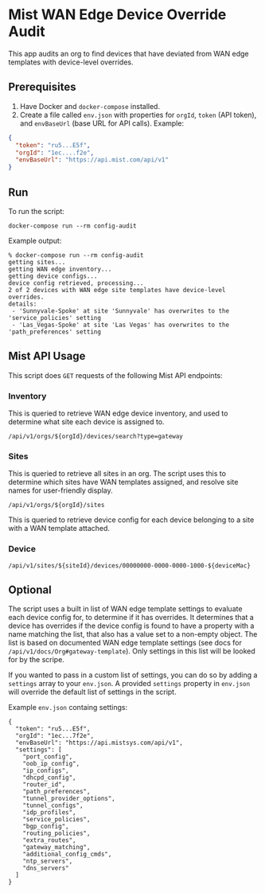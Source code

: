 # Mist WAN Edge Device Override Audit

This app audits an org to find devices that have deviated from WAN edge templates with device-level overrides.

## Prerequisites

1. Have Docker and `docker-compose` installed.
2. Create a file called `env.json` with properties for `orgId`, `token` (API token), and `envBaseUrl` (base URL for API calls). Example:

```json
{
  "token": "ru5...E5f",
  "orgId": "1ec....f2e",
  "envBaseUrl": "https://api.mist.com/api/v1"
}
```

## Run

To run the script:
```
docker-compose run --rm config-audit
```

Example output:
```
% docker-compose run --rm config-audit
getting sites...
getting WAN edge inventory...
getting device configs...
device config retrieved, processing...
2 of 2 devices with WAN edge site templates have device-level overrides.
details:
 - 'Sunnyvale-Spoke' at site 'Sunnyvale' has overwrites to the 'service_policies' setting
 - 'Las_Vegas-Spoke' at site 'Las Vegas' has overwrites to the 'path_preferences' setting
```

## Mist API Usage

This script does `GET` requests of the following Mist API endpoints:

### Inventory
This is queried to retrieve WAN edge device inventory, and used to determine what site each device is assigned to.
```
/api/v1/orgs/${orgId}/devices/search?type=gateway
```

### Sites
This is queried to retrieve all sites in an org. The script uses this to determine which sites have WAN templates assigned, and resolve site names for user-friendly display.
```
/api/v1/orgs/${orgId}/sites
```
This is queried to retrieve device config for each device belonging to a site with a WAN template attached.
### Device

```
/api/v1/sites/${siteId}/devices/00000000-0000-0000-1000-${deviceMac}
```

## Optional

The script uses a built in list of WAN edge template settings to evaluate each device config for, to determine if it has overrides. It determines that a device has overrides if the device config is found to have a property with a name matching the list, that also has a value set to a non-empty object. The list is based on documented WAN edge template settings (see docs for `/api/v1/docs/Org#gateway-template`). Only settings in this list will be looked for by the scripe.

If you wanted to pass in a custom list of settings, you can do so by adding a `settings` array to your `env.json`. A provided `settings` property in `env.json` will override the default list of settings in the script.

Example `env.json` containg settings:
```
{
  "token": "ru5...E5f",
  "orgId": "1ec...7f2e",
  "envBaseUrl": "https://api.mistsys.com/api/v1",
  "settings": [
    "port_config",
    "oob_ip_config",
    "ip_configs",
    "dhcpd_config",
    "router_id",
    "path_preferences",
    "tunnel_provider_options",
    "tunnel_configs",
    "idp_profiles",
    "service_policies",
    "bgp_config",
    "routing_policies",
    "extra_routes",
    "gateway_matching",
    "additional_config_cmds",
    "ntp_servers",
    "dns_servers"
  ]
}